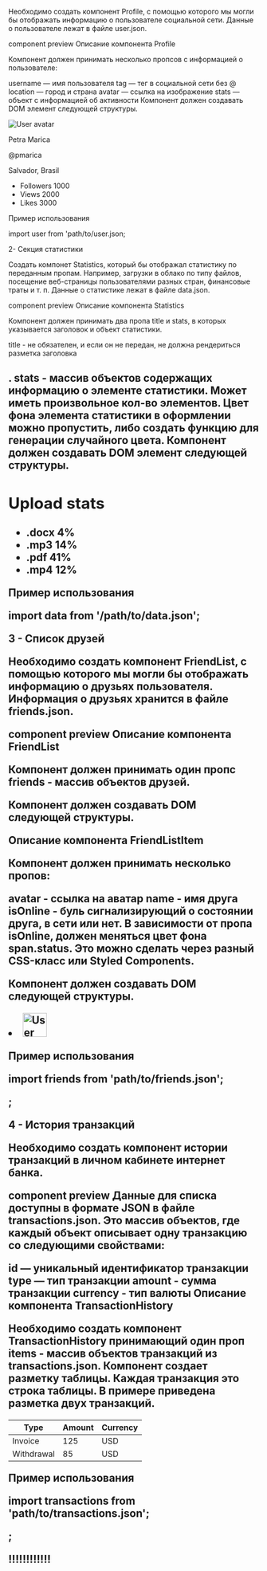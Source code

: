 Необходимо создать компонент Profile, с помощью которого мы могли бы отображать информацию о пользователе социальной сети. Данные о пользователе лежат в файле user.json.

component preview
Описание компонента Profile​

Компонент должен принимать несколько пропсов с информацией о пользователе:

username — имя пользователя
tag — тег в социальной сети без @
location — город и страна
avatar — ссылка на изображение
stats — объект с информацией об активности
Компонент должен создавать DOM элемент следующей структуры.

<div class="profile">
  <div class="description">
    <img
      src="https://cdn-icons-png.flaticon.com/512/1077/1077012.png"
      alt="User avatar"
      class="avatar"
    />
    <p class="name">Petra Marica</p>
    <p class="tag">@pmarica</p>
    <p class="location">Salvador, Brasil</p>
  </div>

  <ul class="stats">
    <li>
      <span class="label">Followers</span>
      <span class="quantity">1000</span>
    </li>
    <li>
      <span class="label">Views</span>
      <span class="quantity">2000</span>
    </li>
    <li>
      <span class="label">Likes</span>
      <span class="quantity">3000</span>
    </li>
  </ul>
</div>

Пример использования​

import user from 'path/to/user.json;

<Profile
  username={user.username}
  tag={user.tag}
  location={user.location}
  avatar={user.avatar}
  stats={user.stats}
/>

2- Секция статистики​

Создать компонет Statistics, который бы отображал статистику по переданным пропам. Например, загрузки в облако по типу файлов, посещение веб-страницы пользователями разных стран, финансовые траты и т. п. Данные о статистике лежат в файле data.json.

component preview
Описание компонента Statistics​

Компонент должен принимать два пропа title и stats, в которых указывается заголовок и объект статистики.

title - не обязателен, и если он не передан, не должна рендериться разметка заголовка <h2>.
stats - массив объектов содержащих информацию о элементе статистики. Может иметь произвольное кол-во элементов.
Цвет фона элемента статистики в оформлении можно пропустить, либо создать функцию для генерации случайного цвета.
Компонент должен создавать DOM элемент следующей структуры.

<section class="statistics">
  <h2 class="title">Upload stats</h2>

  <ul class="stat-list">
    <li class="item">
      <span class="label">.docx</span>
      <span class="percentage">4%</span>
    </li>
    <li class="item">
      <span class="label">.mp3</span>
      <span class="percentage">14%</span>
    </li>
    <li class="item">
      <span class="label">.pdf</span>
      <span class="percentage">41%</span>
    </li>
    <li class="item">
      <span class="label">.mp4</span>
      <span class="percentage">12%</span>
    </li>
  </ul>
</section>

Пример использования​

import data from '/path/to/data.json';

<Statistics title="Upload stats" stats={data} />
<Statistics stats={data} />

3 - Список друзей​

Необходимо создать компонент FriendList, с помощью которого мы могли бы отображать информацию о друзьях пользователя. Информация о друзьях хранится в файле friends.json.

component preview
Описание компонента FriendList​

Компонент должен принимать один пропс friends - массив объектов друзей.

Компонент должен создавать DOM следующей структуры.

<ul class="friend-list">
  <!-- Произвольное кол-во FriendListItem -->
</ul>

Описание компонента FriendListItem​

Компонент должен принимать несколько пропов:

avatar - ссылка на аватар
name - имя друга
isOnline - буль сигнализирующий о состоянии друга, в сети или нет.
В зависимости от пропа isOnline, должен меняться цвет фона span.status. Это можно сделать через разный CSS-класс или Styled Components.

Компонент должен создавать DOM следующей структуры.

<li class="item">
  <span class="status"></span>
  <img class="avatar" src="" alt="User avatar" width="48" />
  <p class="name"></p>
</li>

Пример использования​

import friends from 'path/to/friends.json';

<FriendList friends={friends} />;

4 - История транзакций​

Необходимо создать компонент истории транзакций в личном кабинете интернет банка.

component preview
Данные для списка доступны в формате JSON в файле transactions.json. Это массив объектов, где каждый объект описывает одну транзакцию со следующими свойствами:

id — уникальный идентификатор транзакции
type — тип транзакции
amount - сумма транзакции
currency - тип валюты
Описание компонента TransactionHistory​

Необходимо создать компонент TransactionHistory принимающий один проп items - массив объектов транзакций из transactions.json. Компонент создает разметку таблицы. Каждая транзакция это строка таблицы. В примере приведена разметка двух транзакций.

<table class="transaction-history">
  <thead>
    <tr>
      <th>Type</th>
      <th>Amount</th>
      <th>Currency</th>
    </tr>
  </thead>

  <tbody>
    <tr>
      <td>Invoice</td>
      <td>125</td>
      <td>USD</td>
    </tr>
    <tr>
      <td>Withdrawal</td>
      <td>85</td>
      <td>USD</td>
    </tr>
  </tbody>
</table>

Пример использования​

import transactions from 'path/to/transactions.json';

<TransactionHistory items={transactions} />;


!!!!!!!!!!!!


